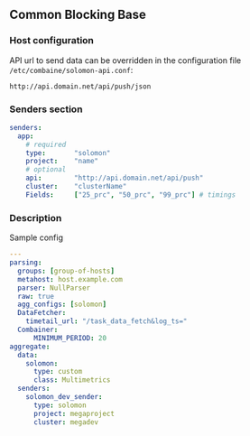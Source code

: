 ## Common Blocking Base

### Host configuration

API url to send data can be overridden in the configuration file ```/etc/combaine/solomon-api.conf```:

```
http://api.domain.net/api/push/json
```

### Senders section

```yaml
senders:
  app:
    # required
    type:       "solomon"
    project:    "name"
    # optional
    api:        "http://api.domain.net/api/push"
    cluster:    "clusterName"
    Fields:     ["25_prc", "50_prc", "99_prc"] # timings
```

### Description

Sample config

```yaml
---
parsing:
  groups: [group-of-hosts]
  metahost: host.example.com
  parser: NullParser
  raw: true
  agg_configs: [solomon]
  DataFetcher:
    timetail_url: "/task_data_fetch&log_ts="
  Combainer:
      MINIMUM_PERIOD: 20
aggregate:
  data:
    solomon:
      type: custom
      class: Multimetrics
  senders:
    solomon_dev_sender:
      type: solomon
      project: megaproject
      cluster: megadev
```
